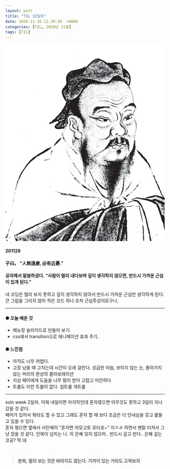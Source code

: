 ```yaml
---
layout: post
title: "TIL 32일차"
date: 2020-11-26 11:20:30  +0800
categories: [TIL, 2020년 11월]
tags: [TIL]
---
```


![image](/assets/img/sample/avatar.jpg)

#### **201126**

#### **子曰。 “人無遠慮, 必有近憂.”**

#### **공자께서 말씀하셨다. “사람이 멀리 내다보며 깊이 생각하지 않으면, 반드시 가까운 근심이 있게 된다.”**

내 코딩은 멀리 보지 못하고 깊이 생각하지 않아서 반드시 가까운 근심만 생각하게 된다. 큰 그림을 그리지 않아 작은 코드 하나 조차 근심투성이로구나,

---

#### **⚈ 오늘 배운 것**

- 메뉴창 슬라이드로 만들어 보기.
- css에서 transition으로 애니메이션 효과 주기.

#### **⚈ 느낀점**

- 아직도 너무 어렵다.
- 고장 났을 때 고치는데 시간이 오래 걸린다. 성급한 마음, 보이지 않는 눈, 돌아가지 않는 머리의 환상의 콜라보레이션
- 지상 페어에게 도움을 너무 많이 받아 고맙고 미안하다
- 트롤도 이런 트롤이 없다. 씹트롤 개트롤

---

solo week 2일차. 이제 내일이면 마지막인데 혼자였으면 아무것도 못하고 3일이 지나갔을 것 같다.  
페어가 있어서 뭐라도 할 수 있고 그래도 혼자 할 때 보다 조금은 더 인내심을 갖고 붙들고 있을 수 있다.  
혼자 했으면 옆에서 사탄쉑이 "혼자면 아모고토 모타죠~" 이ㅈㄹ 하면서 멘탈 터져서 그냥 잤을 것 같다.
인복이 넘치는 나. 이 은혜 잊지 않으마.. 반드시 갚고 만다.. 은혜 갚는 코공? 딱 대

<br>

> **본좌, 멀리 보는 것은 바라지도 않는다. 가까이 있는 거라도 고쳐보자**
